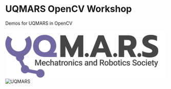 # UQMARS OpenCV Workshop
Demos for UQMARS in OpenCV

![UQMARS](MARS-logo.png)
![UQMARS](UQMARS.png)
